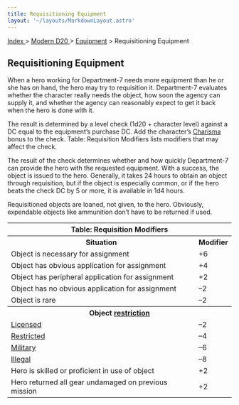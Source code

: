```yaml
---
title: Requisitioning Equipment
layout: '~/layouts/MarkdownLayout.astro'
---
```


[ Index ](/) > [ Modern D20 ](/modern.d20.srd) > [Equipment](/modern.d20.srd/equipment) > Requisitioning Equipment

## Requisitioning Equipment

When a hero working for Department-7 needs more equipment than he or she has
on hand, the hero may try to requisition it. Department-7 evaluates whether
the character really needs the object, how soon the agency can supply it, and
whether the agency can reasonably expect to get it back when the hero is done
with it.

The result is determined by a level check (1d20 + character level) against a
DC equal to the equipment’s purchase DC. Add the character’s
[Charisma](/modern.d20.srd/basics/ability.scores) bonus to the check. Table:
Requisition Modifiers lists modifiers that may affect the check.

The result of the check determines whether and how quickly Department-7 can
provide the hero with the requested equipment. With a success, the object is
issued to the hero. Generally, it takes 24 hours to obtain an object through
requisition, but if the object is especially common, or if the hero beats the
check DC by 5 or more, it is available in 1d4 hours.

Requisitioned objects are loaned, not given, to the hero. Obviously,
expendable objects like ammunition don’t have to be returned if used.


<table> <tr><th colspan="2">Table: Requisition Modifiers</th></tr> <tr><th>Situation</th><th> Modifier</th></tr> <tr><td> Object is necessary for assignment</td><td> +6 </td></tr> <tr class="shaded"><td> Object has obvious application for assignment</td><td> +4 </td></tr> <tr><td> Object has peripheral application for assignment</td><td> +2 </td></tr> <tr class="shaded"><td> Object has no obvious application for assignment</td><td> –2 </td></tr> <tr><td> Object is rare</td><td> –2 </td></tr> <tr><th colspan="2"> Object <a href="/modern.d20.srd/equipment/restricted.objects">restriction</a></th> </tr> <tr><td> <a href="/modern.d20.srd/equipment/restricted.objects">Licensed</a></td> <td> –2 </td></tr> <tr class="shaded"><td> <a href="/modern.d20.srd/equipment/restricted.objects">Restricted</a></td> <td> –4 </td></tr> <tr><td> <a href="/modern.d20.srd/equipment/restricted.objects">Military</a></td> <td> –6 </td></tr> <tr class="shaded"><td> <a href="/modern.d20.srd/equipment/restricted.objects">Illegal</a></td> <td> –8 </td></tr> <tr><td> Hero is skilled or proficient in use of object</td><td> +2 </td></tr> <tr class="shaded"><td> Hero returned all gear undamaged on previous mission</td><td> +2 </td></tr> </table>



